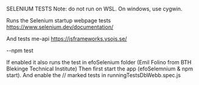 SELENIUM TESTS 
Note: do not run on WSL. 
On windows, use cygwin. 

Runs the Selenium startup webpage tests
https://www.selenium.dev/documentation/

And tests me-api 
https://jsframeworks.ysojs.se/

--npm test

If enabled it also runs the test in efoSelenium folder (Emil Folino from BTH Blekinge Technical Institute)
Then first start the app (efoSelemnium & npm start).
And enable the // marked tests in runningTestsDbWebb.spec.js